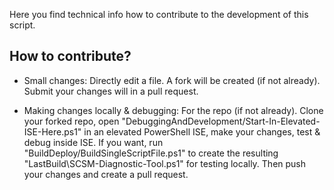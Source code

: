 Here you find technical info how to contribute to the development of this script.


## How to contribute?

- Small changes: Directly edit a file. A fork will be created (if not already). Submit your changes will in a pull request.

- Making changes locally & debugging: For the repo (if not already). Clone your forked repo, open "DebuggingAndDevelopment/Start-In-Elevated-ISE-Here.ps1" in an elevated PowerShell ISE, make your changes, test & debug inside ISE. 
If you want, run "BuildDeploy/BuildSingleScriptFile.ps1" to create the resulting "LastBuild\SCSM-Diagnostic-Tool.ps1" for testing locally. 
Then push your changes and create a pull request.

